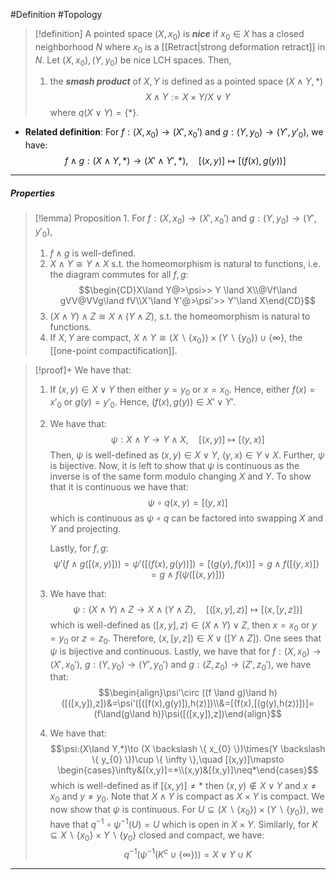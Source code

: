 #Definition #Topology 

> [!definition]
> A pointed space $(X,x_{0})$ is ***nice*** if $x_{0}\in X$ has a closed neighborhood $N$ where $x_{0}$ is a [[Retract|strong deformation retract]] in $N$. Let $(X,x_{0}),(Y,y_{0})$ be nice LCH spaces. Then, 
> 1. the ***smash product*** of $X,Y$ is defined as a pointed space $(X\land Y,*)$ $$X\land Y:=X\times Y / X\lor Y$$where $q(X\lor Y)=\{ * \}$.
- **Related definition**: For $f:(X,x_{0})\to(X',x_{0}')$ and $g:(Y,y_{0})\to(Y',y'_{0})$, we have: $$f \land g:(X\land Y,*)\to(X'\land Y',*),\quad [(x,y)]\mapsto [(f(x),g(y))]$$
---
##### Properties
> [!lemma] Proposition 1. 
> For $f:(X,x_{0})\to(X',x_{0}')$ and $g:(Y,y_{0})\to(Y',y'_{0})$,
> 1. $f\land g$ is well-defined.
> 2. $X\land Y\cong Y \land X$ s.t. the homeomorphism is natural to functions, i.e. the diagram commutes for all $f,g$:$$\begin{CD}X\land Y@>\psi>> Y \land X\\@Vf\land gVV@VVg\land fV\\X'\land Y'@>\psi'>> Y'\land X\end{CD}$$
> 3. $(X\land Y)\land Z\cong X \land(Y\land Z)$, s.t. the homeomorphism is natural to functions. 
> 4. If $X,Y$ are compact, $X\land Y\cong (X \backslash \{ x_{0} \})\times(Y \backslash \{ y_{0} \})\cup \{ \infty \}$, the [[one-point compactification]]. 

> [!proof]+
> We have that:
> 1. If $(x,y)\in X \lor Y$ then either $y=y_{0}$ or $x=x_{0}$. Hence, either $f(x)=x'_{0}$ or $g(y)=y'_{0}$. Hence, $(f(x),g(y))\in X' \lor Y'$. 
> 2. We have that: $$\psi:X\land Y\to Y\land X,\quad [(x,y)]\mapsto [(y,x)]$$Then, $\psi$ is well-defined as $(x,y)\in X \lor Y$, $(y,x)\in Y \lor X$. Further, $\psi$ is bijective. Now, it is left to show that $\psi$ is continuous as the inverse is of the same form modulo changing $X$ and $Y$. To show that it is continuous we have that: $$\psi \circ  q(x,y)=[(y,x)]$$which is continuous as $\psi \circ q$ can be factored into swapping $X$ and $Y$ and projecting. 
>    
>    Lastly, for $f,g$: $$\psi'(f\land g([(x,y)]))=\psi'([(f(x),g(y))])=[(g(y),f(x))]=g\land f([(y,x)])=g\land f(\psi([(x,y)]))$$
> 3. We have that: $$\psi:(X\land Y)\land Z\to X\land (Y\land Z),\quad [([x,y],z)]\mapsto [(x,[y,z])]$$which is well-defined as $([x,y],z)\in (X\land Y) \lor Z$, then $x=x_{0}$ or $y=y_{0}$ or $z=z_{0}$. Therefore, $(x,[y,z])\in X \lor ([Y\land Z])$. One sees that $\psi$ is bijective and continuous. Lastly, we have that for $f:(X,x_{0})\to (X',x_{0}')$, $g:(Y,y_{0})\to (Y',y_{0}')$ and $g:(Z,z_{0})\to (Z',z_{0}')$, we have that: $$\begin{align}\psi'\circ ((f \land g)\land h)([([x,y]),z])&=\psi'([([f(x),g(y)]),h(z)])\\&=[(f(x),[(g(y),h(z))])]=(f\land(g\land h))\psi([([x,y]),z])\end{align}$$
> 4. We have that:
> 	$$\psi:(X\land Y,*)\to (X \backslash \{ x_{0} \})\times(Y \backslash \{ y_{0} \})\cup \{ \infty \},\quad [(x,y)]\mapsto \begin{cases}\infty&[(x,y)]=*\\(x,y)&[(x,y)]\neq*\end{cases}$$which is well-defined as if $[(x,y)]\neq*$ then $(x,y)\notin X \lor Y$ and $x\neq x_{0}$ and $y\neq y_{0}$. Note that $X\land Y$ is compact as $X\times Y$ is compact. We now show that $\psi$ is continuous. For $U\subseteq (X \backslash \{ x_{0} \})\times(Y \backslash \{ y_{0} \})$, we have that $q^{-1} \circ\psi ^{-1}(U)=U$ which is open in $X\times Y$. Similarly, for $K\subseteq X \backslash \{ x_{0} \}\times Y \backslash \{ y_{0} \}$ closed and compact, we have: $$q^{-1}(\psi ^{-1}( K^c\cup \{ \infty \}))=X\lor Y \cup K$$
---
